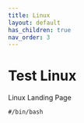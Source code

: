 ```yaml
---
title: Linux
layout: default
has_children: true
nav_order: 3
---
```


# Test Linux
Linux Landing Page

```
#/bin/bash
```
